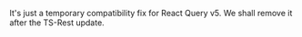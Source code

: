It's just a temporary compatibility fix for React Query v5. We shall remove it after the TS-Rest update.


